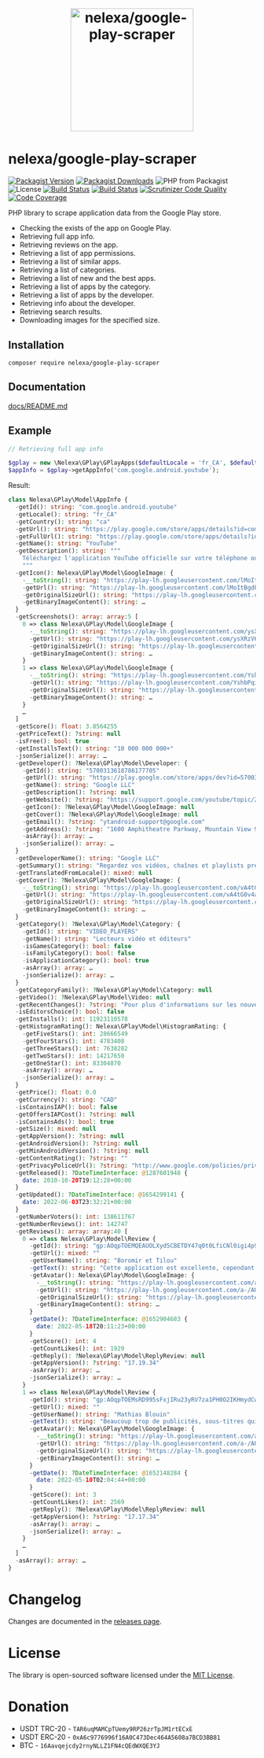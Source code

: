<h1 align="center"><img src="logo.svg" alt="nelexa/google-play-scraper" width="250" height="250"></h1>

# nelexa/google-play-scraper

[![Packagist Version](https://img.shields.io/packagist/v/nelexa/google-play-scraper.svg?style=popout&color=aa007f)](https://packagist.org/packages/nelexa/google-play-scraper) [![Packagist Downloads](https://img.shields.io/packagist/dt/nelexa/google-play-scraper?style=flat-square&labelColor=343b41)](https://packagist.org/packages/nelexa/google-play-scraper) ![PHP from Packagist](https://img.shields.io/packagist/php-v/nelexa/google-play-scraper.svg?style=popout&color=d500a0) ![License](https://img.shields.io/packagist/l/nelexa/google-play-scraper.svg?style=popout&color=ff00bf)
[![Build Status](https://github.com/Ne-Lexa/google-play-scraper/workflows/build/badge.svg)](https://github.com/Ne-Lexa/google-play-scraper/actions) [![Build Status](https://scrutinizer-ci.com/g/Ne-Lexa/google-play-scraper/badges/build.png?b=master)](https://scrutinizer-ci.com/g/Ne-Lexa/google-play-scraper/build-status/master) [![Scrutinizer Code Quality](https://scrutinizer-ci.com/g/Ne-Lexa/google-play-scraper/badges/quality-score.png?b=master)](https://scrutinizer-ci.com/g/Ne-Lexa/google-play-scraper/?branch=master) [![Code Coverage](https://scrutinizer-ci.com/g/Ne-Lexa/google-play-scraper/badges/coverage.png?b=master)](https://scrutinizer-ci.com/g/Ne-Lexa/google-play-scraper/?branch=master)

PHP library to scrape application data from the Google Play store.

- Checking the exists of the app on Google Play.
- Retrieving full app info.
- Retrieving reviews on the app.
- Retrieving a list of app permissions.
- Retrieving a list of similar apps.
- Retrieving a list of categories.
- Retrieving a list of new and the best apps.
- Retrieving a list of apps by the category.
- Retrieving a list of apps by the developer.
- Retrieving info about the developer.
- Retrieving search results.
- Downloading images for the specified size.

## Installation
```shell
composer require nelexa/google-play-scraper
```

## Documentation
[docs/README.md](https://github.com/Ne-Lexa/google-play-scraper/tree/master/docs/README.md)

## Example
```php
// Retrieving full app info

$gplay = new \Nelexa\GPlay\GPlayApps($defaultLocale = 'fr_CA', $defaultCountry = 'ca');
$appInfo = $gplay->getAppInfo('com.google.android.youtube');
```
Result:
```php
class Nelexa\GPlay\Model\AppInfo {
  -getId(): string: "com.google.android.youtube"
  -getLocale(): string: "fr_CA"
  -getCountry(): string: "ca"
  -getUrl(): string: "https://play.google.com/store/apps/details?id=com.google.android.youtube"
  -getFullUrl(): string: "https://play.google.com/store/apps/details?id=com.google.android.youtube&hl=fr_CA&gl=ca"
  -getName(): string: "YouTube"
  -getDescription(): string: """
    Téléchargez l'application YouTube officielle sur votre téléphone ou tablette Android. Découvrez les contenus regardés partout dans le monde : des clip…
    """
  -getIcon(): Nelexa\GPlay\Model\GoogleImage: {
    -__toString(): string: "https://play-lh.googleusercontent.com/lMoItBgdPPVDJsNOVtP26EKHePkwBg-PkuY9NOrc-fumRtTFP4XhpUNk_22syN4Datc"
    -getUrl(): string: "https://play-lh.googleusercontent.com/lMoItBgdPPVDJsNOVtP26EKHePkwBg-PkuY9NOrc-fumRtTFP4XhpUNk_22syN4Datc"
    -getOriginalSizeUrl(): string: "https://play-lh.googleusercontent.com/lMoItBgdPPVDJsNOVtP26EKHePkwBg-PkuY9NOrc-fumRtTFP4XhpUNk_22syN4Datc=s0"
    -getBinaryImageContent(): string: …
  }
  -getScreenshots(): array: array:5 [
    0 => class Nelexa\GPlay\Model\GoogleImage {
      -__toString(): string: "https://play-lh.googleusercontent.com/ysXRzV6uIprDW4_cTODTc3RICYKV57YAzNv7zHeAYpwJpe2lC6Wdx-GuCoSgzCCDwuc"
      -getUrl(): string: "https://play-lh.googleusercontent.com/ysXRzV6uIprDW4_cTODTc3RICYKV57YAzNv7zHeAYpwJpe2lC6Wdx-GuCoSgzCCDwuc"
      -getOriginalSizeUrl(): string: "https://play-lh.googleusercontent.com/ysXRzV6uIprDW4_cTODTc3RICYKV57YAzNv7zHeAYpwJpe2lC6Wdx-GuCoSgzCCDwuc=s0"
      -getBinaryImageContent(): string: …
    }
    1 => class Nelexa\GPlay\Model\GoogleImage {
      -__toString(): string: "https://play-lh.googleusercontent.com/YshbPqiMzsf-UJbTlLhgOXriJw2X_A0HIZ7AX1kfuyk1IkfWjHmTWmYMG0t9pJW3yqU"
      -getUrl(): string: "https://play-lh.googleusercontent.com/YshbPqiMzsf-UJbTlLhgOXriJw2X_A0HIZ7AX1kfuyk1IkfWjHmTWmYMG0t9pJW3yqU"
      -getOriginalSizeUrl(): string: "https://play-lh.googleusercontent.com/YshbPqiMzsf-UJbTlLhgOXriJw2X_A0HIZ7AX1kfuyk1IkfWjHmTWmYMG0t9pJW3yqU=s0"
      -getBinaryImageContent(): string: …
    }
    …
  ]
  -getScore(): float: 3.8564255
  -getPriceText(): ?string: null
  -isFree(): bool: true
  -getInstallsText(): string: "10 000 000 000+"
  -jsonSerialize(): array: …
  -getDeveloper(): ?Nelexa\GPlay\Model\Developer: {
    -getId(): string: "5700313618786177705"
    -getUrl(): string: "https://play.google.com/store/apps/dev?id=5700313618786177705"
    -getName(): string: "Google LLC"
    -getDescription(): ?string: null
    -getWebsite(): ?string: "https://support.google.com/youtube/topic/2422554?rd=1"
    -getIcon(): ?Nelexa\GPlay\Model\GoogleImage: null
    -getCover(): ?Nelexa\GPlay\Model\GoogleImage: null
    -getEmail(): ?string: "ytandroid-support@google.com"
    -getAddress(): ?string: "1600 Amphitheatre Parkway, Mountain View 94043"
    -asArray(): array: …
    -jsonSerialize(): array: …
  }
  -getDeveloperName(): string: "Google LLC"
  -getSummary(): string: "Regardez vos vidéos, chaînes et playlists préférées où que vous soyez."
  -getTranslatedFromLocale(): mixed: null
  -getCover(): ?Nelexa\GPlay\Model\GoogleImage: {
    -__toString(): string: "https://play-lh.googleusercontent.com/vA4tG0v4aasE7oIvRIvTkOYTwom07DfqHdUPr6k7jmrDwy_qA_SonqZkw6KX0OXKAdk"
    -getUrl(): string: "https://play-lh.googleusercontent.com/vA4tG0v4aasE7oIvRIvTkOYTwom07DfqHdUPr6k7jmrDwy_qA_SonqZkw6KX0OXKAdk"
    -getOriginalSizeUrl(): string: "https://play-lh.googleusercontent.com/vA4tG0v4aasE7oIvRIvTkOYTwom07DfqHdUPr6k7jmrDwy_qA_SonqZkw6KX0OXKAdk=s0"
    -getBinaryImageContent(): string: …
  }
  -getCategory(): ?Nelexa\GPlay\Model\Category: {
    -getId(): string: "VIDEO_PLAYERS"
    -getName(): string: "Lecteurs vidéo et éditeurs"
    -isGamesCategory(): bool: false
    -isFamilyCategory(): bool: false
    -isApplicationCategory(): bool: true
    -asArray(): array: …
    -jsonSerialize(): array: …
  }
  -getCategoryFamily(): ?Nelexa\GPlay\Model\Category: null
  -getVideo(): ?Nelexa\GPlay\Model\Video: null
  -getRecentChanges(): ?string: "Pour plus d'informations sur les nouvelles fonctionnalités et leur utilisation, consultez la documentation et les notifications intégrées au produit."
  -isEditorsChoice(): bool: false
  -getInstalls(): int: 11923110578
  -getHistogramRating(): Nelexa\GPlay\Model\HistogramRating: {
    -getFiveStars(): int: 28666549
    -getFourStars(): int: 4783408
    -getThreeStars(): int: 7638282
    -getTwoStars(): int: 14217650
    -getOneStar(): int: 83304870
    -asArray(): array: …
    -jsonSerialize(): array: …
  }
  -getPrice(): float: 0.0
  -getCurrency(): string: "CAD"
  -isContainsIAP(): bool: false
  -getOffersIAPCost(): ?string: null
  -isContainsAds(): bool: true
  -getSize(): mixed: null
  -getAppVersion(): ?string: null
  -getAndroidVersion(): ?string: null
  -getMinAndroidVersion(): ?string: null
  -getContentRating(): ?string: ""
  -getPrivacyPoliceUrl(): ?string: "http://www.google.com/policies/privacy"
  -getReleased(): ?DateTimeInterface: @1287601948 {
    date: 2010-10-20T19:12:28+00:00
  }
  -getUpdated(): ?DateTimeInterface: @1654299141 {
    date: 2022-06-03T23:32:21+00:00
  }
  -getNumberVoters(): int: 138611767
  -getNumberReviews(): int: 142747
  -getReviews(): array: array:40 [
    0 => class Nelexa\GPlay\Model\Review {
      -getId(): string: "gp:AOqpTOEMQEAUOLXyd5CBETDY47q0t0LfiCNl0igi4p9DscGE10LQedLKFr6WPPvGFbQ4rTqKu_vR9bf1k2Dl6g"
      -getUrl(): mixed: ""
      -getUserName(): string: "Boromir et Tilou"
      -getText(): string: "Cette application est excellente, cependant il y a quelque problématique niveau pub! Par exemple : il arrive des fois que je regarde une vidéo qui dur…"
      -getAvatar(): Nelexa\GPlay\Model\GoogleImage: {
        -__toString(): string: "https://play-lh.googleusercontent.com/a-/AOh14GiEuZYl4opeaRXLTVlEPX09UT7O1pu28Xibw2YO=s64"
        -getUrl(): string: "https://play-lh.googleusercontent.com/a-/AOh14GiEuZYl4opeaRXLTVlEPX09UT7O1pu28Xibw2YO=s64"
        -getOriginalSizeUrl(): string: "https://play-lh.googleusercontent.com/a-/AOh14GiEuZYl4opeaRXLTVlEPX09UT7O1pu28Xibw2YO=s0"
        -getBinaryImageContent(): string: …
      }
      -getDate(): ?DateTimeInterface: @1652904683 {
        date: 2022-05-18T20:11:23+00:00
      }
      -getScore(): int: 4
      -getCountLikes(): int: 1929
      -getReply(): ?Nelexa\GPlay\Model\ReplyReview: null
      -getAppVersion(): ?string: "17.19.34"
      -asArray(): array: …
      -jsonSerialize(): array: …
    }
    1 => class Nelexa\GPlay\Model\Review {
      -getId(): string: "gp:AOqpTOEMsRD995sFxjIRu23yRV7za1PH0O2IKHmydCwK9CyQuf4IhL6WNyMsS7ZoEFcdTSI6-akTQAoHGQmzXQ"
      -getUrl(): mixed: ""
      -getUserName(): string: "Mathias Blouin"
      -getText(): string: "Beaucoup trop de publicités, sous-titres qui se mettent tout seul, la résolution n'est JAMAIS sur la plus haute et c'est assez long à changer, des foi…"
      -getAvatar(): Nelexa\GPlay\Model\GoogleImage: {
        -__toString(): string: "https://play-lh.googleusercontent.com/a-/AOh14GiIFpEtppYtvFbeki1HKoLOHfLOuDfPFOtuvoBFew=s64"
        -getUrl(): string: "https://play-lh.googleusercontent.com/a-/AOh14GiIFpEtppYtvFbeki1HKoLOHfLOuDfPFOtuvoBFew=s64"
        -getOriginalSizeUrl(): string: "https://play-lh.googleusercontent.com/a-/AOh14GiIFpEtppYtvFbeki1HKoLOHfLOuDfPFOtuvoBFew=s0"
        -getBinaryImageContent(): string: …
      }
      -getDate(): ?DateTimeInterface: @1652148284 {
        date: 2022-05-10T02:04:44+00:00
      }
      -getScore(): int: 3
      -getCountLikes(): int: 2569
      -getReply(): ?Nelexa\GPlay\Model\ReplyReview: null
      -getAppVersion(): ?string: "17.17.34"
      -asArray(): array: …
      -jsonSerialize(): array: …
    }
    …
  ]
  -asArray(): array: …
}
```

# Changelog

Changes are documented in the [releases page](https://github.com/Ne-Lexa/google-play-scraper/releases).

# License

The library is open-sourced software licensed under the [MIT License](https://github.com/Ne-Lexa/google-play-scraper/blob/master/LICENSE).

# Donation
* USDT TRC-20 - `TAR6uqMAMCpTUemy9RP26zrTpJM1rtECxE`
* USDT ERC-20 - `0xA6c9776996f16A0C473Dec464A5608a7BCD3BB81`
* BTC - `16Aavqejcdy2rnyNLLZ1FN4cQEdWXQE3YJ`
